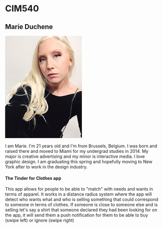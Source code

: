 # CIM540

## Marie Duchene

![Marie](https://github.com/marieduchene/CIM540/blob/master/HW/mariepp.jpg)

I am Marie. I'm 21 years old and I'm from Brussels, Belgium. I was born and raised there and moved to Miami for my undergrad studies in 2014. My major is creative advertising and my minor is interactive media. I love graphic design. I am graduating this spring and hopefully moving to New York after to work in the design industry.

#### The Tinder for Clothes app

This app allows for people to be able to "match" with needs and wants in terms of apparel. It works in a distance radius system where the app will detect who wants what and who is selling something that could correspond to someone in terms of clothes. If someone is close to someone else and is selling let's say a shirt that someone declared they had been looking for on the app, it will send them a push notification for them to be able to buy (swipe left) or ignore (swipe right)
